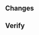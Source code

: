 <!--
    Keep PR title verbose enough and add prefix telling
    about what components it touches e.g "query:" or ".*:"
-->

## Changes

<!-- Enumerate changes you made -->

## Verify

<!-- How you tested it? How do you know it works? -->